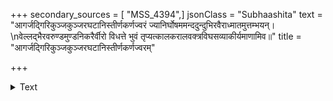 +++
secondary_sources = [ "MSS_4394",]
jsonClass = "Subhaashita"
text = "आगर्जद्गिरिकुञ्जकुञ्जरघटानिस्तीर्णकर्णज्वरं ज्यानिर्घोषममन्ददुन्दुभिरवैराध्मातमुत्तम्भयन्।  \nवेल्लद्भैरवरुण्डमुण्डनिकरैर्वीरो विधत्ते भुवं तृप्यत्कालकरालवक्त्रविघसव्याकीर्यमाणामिव॥"
title = "आगर्जद्गिरिकुञ्जकुञ्जरघटानिस्तीर्णकर्णज्वरम्"

+++

<details><summary>Text</summary>

आगर्जद्गिरिकुञ्जकुञ्जरघटानिस्तीर्णकर्णज्वरं ज्यानिर्घोषममन्ददुन्दुभिरवैराध्मातमुत्तम्भयन्।  
वेल्लद्भैरवरुण्डमुण्डनिकरैर्वीरो विधत्ते भुवं तृप्यत्कालकरालवक्त्रविघसव्याकीर्यमाणामिव॥
</details>
